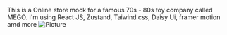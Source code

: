 This is a Online store mock for a famous 70s - 80s toy company called MEGO. I'm using React JS, Zustand, Taiwind css, Daisy Ui, framer motion amd more
![Picture](https://media.licdn.com/dms/image/D4D2DAQES6eBHP25iYg/profile-treasury-image-shrink_800_800/0/1695292405557?e=1707170400&v=beta&t=Q5xz8NxRdXnyZUMboin5xnm9O-ot9yZS9IuE5SSKq2U)

